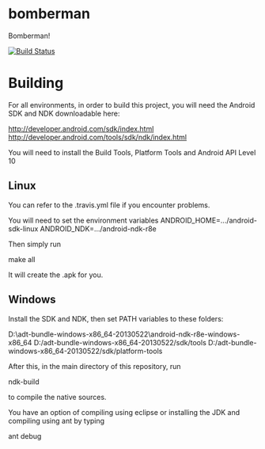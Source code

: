 bomberman
=========

Bomberman!

[![Build Status](https://travis-ci.org/davidsiaw/bomberman.png)](https://travis-ci.org/davidsiaw/bomberman)

Building
========

For all environments, in order to build this project, you will need the Android SDK and NDK downloadable here:

http://developer.android.com/sdk/index.html
http://developer.android.com/tools/sdk/ndk/index.html

You will need to install the Build Tools, Platform Tools and Android API Level 10

Linux
-----

You can refer to the .travis.yml file if you encounter problems.

You will need to set the environment variables
  ANDROID_HOME=.../android-sdk-linux
  ANDROID_NDK=.../android-ndk-r8e

Then simply run

  make all
  
It will create the .apk for you.

Windows
-------

Install the SDK and NDK, then set PATH variables to these folders: 

D:\adt-bundle-windows-x86_64-20130522\android-ndk-r8e-windows-x86_64
D:/adt-bundle-windows-x86_64-20130522/sdk/tools
D:/adt-bundle-windows-x86_64-20130522/sdk/platform-tools

After this, in the main directory of this repository, run 

  ndk-build

to compile the native sources.

You have an option of compiling using eclipse or installing the JDK and compiling using ant by typing

  ant debug
